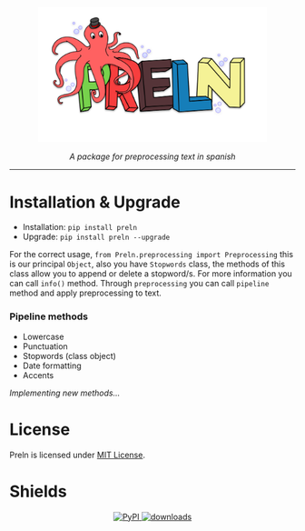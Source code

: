 <p align="center"><img src="https://github.com/Adri-Hdez/Preln/blob/main/static/img/logo.svg" alt="logo" width="80%" /></p>

<p align="center">
 <i>A package for preprocessing text in spanish</i>
</p>


----------------------

# Installation & Upgrade

- Installation: `pip install preln`
- Upgrade: `pip install preln --upgrade`

For the correct usage, `from Preln.preprocessing import Preprocessing` this is our principal `Object`, also you have `Stopwords` class, the methods of this class allow you to append or delete a stopword/s. For more information you can call `info()` method. Through `preprocessing` you can call `pipeline` method and apply preprocessing to text.

### Pipeline methods

- Lowercase
- Punctuation
- Stopwords (class object)
- Date formatting
- Accents

<p><i>Implementing new methods...</i><p>

# License
Preln is licensed under [MIT License](LICENSE).

# Shields
<p align="center">
  <a href="https://pypi.org/project/preln/">
    <img src="https://img.shields.io/pypi/v/preln" alt="PyPI" />
  </a>
  <a href="https://pepy.tech/badge/preln/month">
    <img src="https://pepy.tech/badge/preln/month" alt="downloads" />
  </a>
</p>
